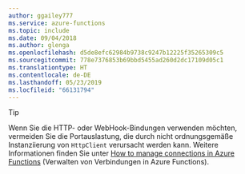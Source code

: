 ```yaml
---
author: ggailey777
ms.service: azure-functions
ms.topic: include
ms.date: 09/04/2018
ms.author: glenga
ms.openlocfilehash: d5de8efc62984b9738c9247b12225f35265309c5
ms.sourcegitcommit: 778e7376853b69bbd5455ad260d2dc17109d05c1
ms.translationtype: HT
ms.contentlocale: de-DE
ms.lasthandoff: 05/23/2019
ms.locfileid: "66131794"
---
```

> [!TIP]
>
> Wenn Sie die HTTP- oder WebHook-Bindungen verwenden möchten, vermeiden Sie die Portauslastung, die durch nicht ordnungsgemäße Instanziierung von `HttpClient` verursacht werden kann. Weitere Informationen finden Sie unter [How to manage connections in Azure Functions](../articles/azure-functions/manage-connections.md) (Verwalten von Verbindungen in Azure Functions).
